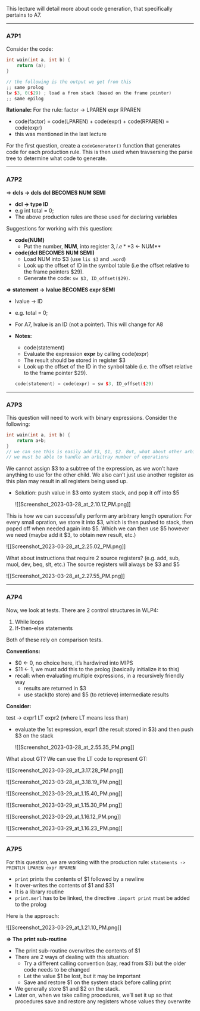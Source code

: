 This lecture will detail more about code generation, that specifically pertains to A7.

---

### A7P1

Consider the code:

```C++
int wain(int a, int b) {
	return (a);
}

// the following is the output we get from this 
;; same prolog 
lw $3, 0($29) ; load a from stack (based on the frame pointer)
;; same epilog 
```

**Rationale:** For the rule: factor → LPAREN expr RPAREN

- code(factor) = code(LPAREN) + code(expr) + code(RPAREN) = code(expr)
- this was mentioned in the last lecture

  

For the first question, create a `codeGenerator()` function that generates code for each production rule. This is then used when travsersing the parse tree to determine what code to generate.

  

---

### A7P2

⇒ **dcls → dcls dcl BECOMES NUM SEMI**

- **dcl → type ID**
- e.g int total = 0;
- The above production rules are those used for declaring variables

  

Suggestions for working with this question:

- **code(NUM)**
    - Put the number, **NUM**, into register $3, i.e **$3 ← NUM**
- **code(dcl BECOMES NUM SEMI)**
    - Load NUM into $3 (use `lis $3` and `.word`)
    - Look up the offset of ID in the symbol table (i.e the offset relative to the frame pointers $29).
    - Generate the code: `sw $3, ID_offset($29)`.

  

**⇒ statement → lvalue BECOMES expr SEMI**

- lvalue → ID
- e.g. total = 0;
- For A7, lvalue is an ID (not a pointer). This will change for A8
- **Notes:**
    
    - code(statement)
    - Evaluate the expression **expr** by calling code(expr)
    - The result should be stored in register $3
    - Look up the offset of the ID in the synbol table (i.e. the offset relative to the frame pointer $29).
    
    ```C++
    code(statement) = code(expr) = sw $3, ID_offset($29)
    ```
    
      
    

---

### A7P3

This question will need to work with binary expressions. Consider the following:

```C++
int wain(int a, int b) {
	return a+b;
}
// we can see this is easily add $3, $1, $2. But, what about other arbitray operations? 
// we must be able to handle an arbitray number of operations 
```

We cannot assign $3 to a subtree of the expression, as we won’t have anything to use for the other child. We also can’t just use another register as this plan may result in all registers being used up.

- Solution: push value in $3 onto system stack, and pop it off into $5
    
    ![[Screenshot_2023-03-28_at_2.10.17_PM.png]]
    

This is how we can successfully perform any arbitrary length operation: For every small opration, we store it into $3, which is then pushed to stack, then poped off when needed again into $5. Which we can then use $5 however we need (maybe add it $3, to obtain new result, etc.)

![[Screenshot_2023-03-28_at_2.25.02_PM.png]]

What about instructions that require 2 source registers? (e.g. add, sub, muol, dev, beq, slt, etc.) The source registers will always be $3 and $5

![[Screenshot_2023-03-28_at_2.27.55_PM.png]]

---

### A7P4

Now, we look at tests. There are 2 control structures in WLP4:

1. While loops
2. If-then-else statements

Both of these rely on comparison tests.

**Conventions:**

- $0 ← 0, no choice here, it’s hardwired into MIPS
- $11 ← 1, we must add this to the prolog (basically initialize it to this)
- recall: when evaluating multiple expressions, in a recursively friendly way
    - results are returned in $3
    - use stack(to store) and $5 (to retrieve) intermediate results

  

**Consider:**

test → expr1 LT expr2 (where LT means less than)

- evaluate the 1st expression, expr1 (the result stored in $3) and then push $3 on the stack
    
    ![[Screenshot_2023-03-28_at_2.55.35_PM.png]]
    

What about GT? We can use the LT code to represent GT:

![[Screenshot_2023-03-28_at_3.17.28_PM.png]]

![[Screenshot_2023-03-28_at_3.18.19_PM.png]]

  

  

![[Screenshot_2023-03-29_at_1.15.40_PM.png]]

![[Screenshot_2023-03-29_at_1.15.30_PM.png]]

![[Screenshot_2023-03-29_at_1.16.12_PM.png]]

  

![[Screenshot_2023-03-29_at_1.16.23_PM.png]]

---

### A7P5

For this question, we are working with the production rule: `statements -> PRINTLN LPAREN expr RPAREN`

- `print` prints the contents of $1 followed by a newline
- It over-writes the contents of $1 and $31
- It is a library routine
- `print.merl` has to be linked, the directive `.import print` must be added to the prolog

Here is the approach:

![[Screenshot_2023-03-29_at_1.21.10_PM.png]]

**⇒ The print sub-routine**

- The print sub-routine overwrites the contents of $1
- There are 2 ways of dealing with this situation:
    - Try a different calling convention (say, read from $3) but the older code needs to be changed
    - Let the value $1 be lost, but it may be important
    - Save and restore $1 on the system stack before calling print
- We generally store $1 and $2 on the stack.
- Later on, when we take calling procedures, we’ll set it up so that procedures save and restore any registers whose values they overwrite